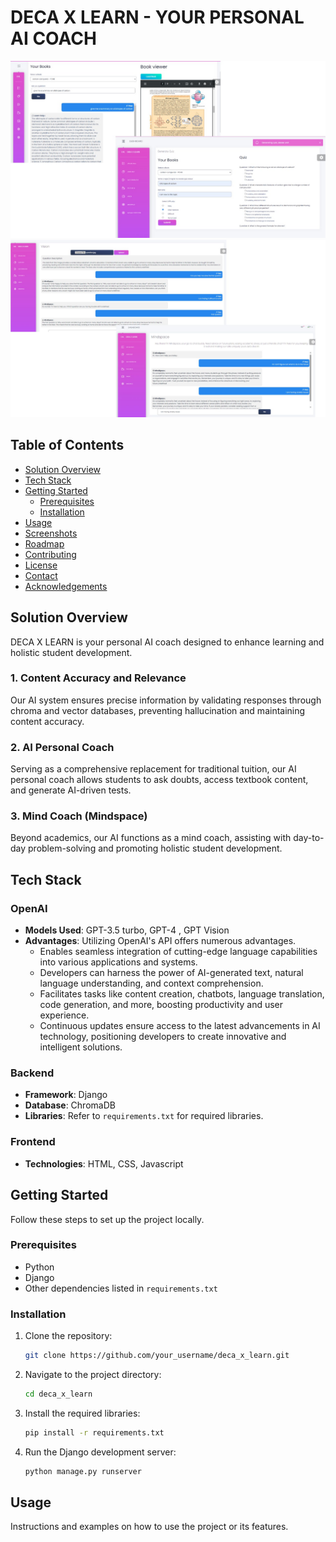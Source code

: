 # DECA X LEARN - YOUR PERSONAL AI COACH

![DECA X LEARN Logo](Book+Quiz.jpg)
![DECA X LEARN Logo](Vision+Mindspace.jpg)

## Table of Contents

- [Solution Overview](#solution-overview)
- [Tech Stack](#tech-stack)
- [Getting Started](#getting-started)
  - [Prerequisites](#prerequisites)
  - [Installation](#installation)
- [Usage](#usage)
- [Screenshots](#screenshots)
- [Roadmap](#roadmap)
- [Contributing](#contributing)
- [License](#license)
- [Contact](#contact)
- [Acknowledgements](#acknowledgements)

## Solution Overview

DECA X LEARN is your personal AI coach designed to enhance learning and holistic student development.

### 1. Content Accuracy and Relevance

Our AI system ensures precise information by validating responses through chroma and vector databases, preventing hallucination and maintaining content accuracy.

### 2. AI Personal Coach

Serving as a comprehensive replacement for traditional tuition, our AI personal coach allows students to ask doubts, access textbook content, and generate AI-driven tests.

### 3. Mind Coach (Mindspace)

Beyond academics, our AI functions as a mind coach, assisting with day-to-day problem-solving and promoting holistic student development.

## Tech Stack

### OpenAI

- **Models Used**: GPT-3.5 turbo, GPT-4 , GPT Vision
- **Advantages**: Utilizing OpenAI's API offers numerous advantages.
  - Enables seamless integration of cutting-edge language capabilities into various applications and systems.
  - Developers can harness the power of AI-generated text, natural language understanding, and context comprehension.
  - Facilitates tasks like content creation, chatbots, language translation, code generation, and more, boosting productivity and user experience.
  - Continuous updates ensure access to the latest advancements in AI technology, positioning developers to create innovative and intelligent solutions.

### Backend

- **Framework**: Django
- **Database**: ChromaDB
- **Libraries**: Refer to `requirements.txt` for required libraries.

### Frontend

- **Technologies**: HTML, CSS, Javascript

## Getting Started

Follow these steps to set up the project locally.

### Prerequisites

- Python
- Django
- Other dependencies listed in `requirements.txt`

### Installation

1. Clone the repository:

    ```sh
    git clone https://github.com/your_username/deca_x_learn.git
    ```

2. Navigate to the project directory:

    ```sh
    cd deca_x_learn
    ```

3. Install the required libraries:

    ```sh
    pip install -r requirements.txt
    ```

4. Run the Django development server:

    ```sh
    python manage.py runserver
    ```

## Usage

Instructions and examples on how to use the project or its features.


